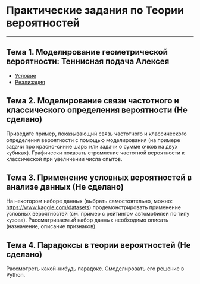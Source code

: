 # Практические задания по Теории вероятностей

---

## Тема 1. Моделирование геометрической вероятности: Теннисная подача Алексея
* [Условие](https://github.com/Saw1y/TheoryOfProbability/blob/main/Geometric%20Probability/README.md)
* [Реализация](https://github.com/Saw1y/TheoryOfProbability/blob/main/Geometric%20Probability/geometricProbability.py)

## Тема 2. Моделирование связи частотного и классического определения вероятности (Не сделано)
Приведите пример, показывающий связь частотного и классического определения вероятности с помощью моделирования (на примере задачи про красно-синие шары или задачи о сумме очков на двух кубиках). Графически показать стремление частотной вероятности к классической при увеличении числа опытов.

## Тема 3. Применение условных вероятностей в анализе данных (Не сделано)
На некотором наборе данных (выбрать самостоятельно, можно: https://www.kaggle.com/datasets) продемонстрировать применение условных вероятностей (см. пример с рейтингом автомобилей по типу кузова). Рассматриваемый набор данных необходимо описать (назначение, описание признаков).

## Тема 4. Парадоксы в теории вероятностей (Не сделано)
Рассмотреть какой-нибудь парадокс. Смоделировать его решение в Python.

